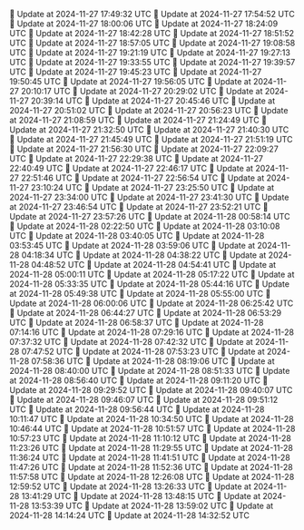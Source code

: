 🔄 Update at 2024-11-27 17:49:32 UTC
🔄 Update at 2024-11-27 17:54:52 UTC
🔄 Update at 2024-11-27 18:00:06 UTC
🔄 Update at 2024-11-27 18:24:09 UTC
🔄 Update at 2024-11-27 18:42:28 UTC
🔄 Update at 2024-11-27 18:51:52 UTC
🔄 Update at 2024-11-27 18:57:05 UTC
🔄 Update at 2024-11-27 19:08:58 UTC
🔄 Update at 2024-11-27 19:21:19 UTC
🔄 Update at 2024-11-27 19:27:13 UTC
🔄 Update at 2024-11-27 19:33:55 UTC
🔄 Update at 2024-11-27 19:39:57 UTC
🔄 Update at 2024-11-27 19:45:23 UTC
🔄 Update at 2024-11-27 19:50:45 UTC
🔄 Update at 2024-11-27 19:56:05 UTC
🔄 Update at 2024-11-27 20:10:17 UTC
🔄 Update at 2024-11-27 20:29:02 UTC
🔄 Update at 2024-11-27 20:39:14 UTC
🔄 Update at 2024-11-27 20:45:46 UTC
🔄 Update at 2024-11-27 20:51:02 UTC
🔄 Update at 2024-11-27 20:56:23 UTC
🔄 Update at 2024-11-27 21:08:59 UTC
🔄 Update at 2024-11-27 21:24:49 UTC
🔄 Update at 2024-11-27 21:32:50 UTC
🔄 Update at 2024-11-27 21:40:30 UTC
🔄 Update at 2024-11-27 21:45:49 UTC
🔄 Update at 2024-11-27 21:51:19 UTC
🔄 Update at 2024-11-27 21:56:30 UTC
🔄 Update at 2024-11-27 22:09:27 UTC
🔄 Update at 2024-11-27 22:29:38 UTC
🔄 Update at 2024-11-27 22:40:49 UTC
🔄 Update at 2024-11-27 22:46:17 UTC
🔄 Update at 2024-11-27 22:51:46 UTC
🔄 Update at 2024-11-27 22:56:54 UTC
🔄 Update at 2024-11-27 23:10:24 UTC
🔄 Update at 2024-11-27 23:25:50 UTC
🔄 Update at 2024-11-27 23:34:00 UTC
🔄 Update at 2024-11-27 23:41:30 UTC
🔄 Update at 2024-11-27 23:46:54 UTC
🔄 Update at 2024-11-27 23:52:21 UTC
🔄 Update at 2024-11-27 23:57:26 UTC
🔄 Update at 2024-11-28 00:58:14 UTC
🔄 Update at 2024-11-28 02:22:50 UTC
🔄 Update at 2024-11-28 03:10:08 UTC
🔄 Update at 2024-11-28 03:40:05 UTC
🔄 Update at 2024-11-28 03:53:45 UTC
🔄 Update at 2024-11-28 03:59:06 UTC
🔄 Update at 2024-11-28 04:18:34 UTC
🔄 Update at 2024-11-28 04:38:22 UTC
🔄 Update at 2024-11-28 04:48:52 UTC
🔄 Update at 2024-11-28 04:54:41 UTC
🔄 Update at 2024-11-28 05:00:11 UTC
🔄 Update at 2024-11-28 05:17:22 UTC
🔄 Update at 2024-11-28 05:33:35 UTC
🔄 Update at 2024-11-28 05:44:16 UTC
🔄 Update at 2024-11-28 05:49:38 UTC
🔄 Update at 2024-11-28 05:55:00 UTC
🔄 Update at 2024-11-28 06:00:06 UTC
🔄 Update at 2024-11-28 06:25:42 UTC
🔄 Update at 2024-11-28 06:44:27 UTC
🔄 Update at 2024-11-28 06:53:29 UTC
🔄 Update at 2024-11-28 06:58:37 UTC
🔄 Update at 2024-11-28 07:14:16 UTC
🔄 Update at 2024-11-28 07:29:16 UTC
🔄 Update at 2024-11-28 07:37:32 UTC
🔄 Update at 2024-11-28 07:42:32 UTC
🔄 Update at 2024-11-28 07:47:52 UTC
🔄 Update at 2024-11-28 07:53:23 UTC
🔄 Update at 2024-11-28 07:58:36 UTC
🔄 Update at 2024-11-28 08:19:06 UTC
🔄 Update at 2024-11-28 08:40:00 UTC
🔄 Update at 2024-11-28 08:51:33 UTC
🔄 Update at 2024-11-28 08:56:40 UTC
🔄 Update at 2024-11-28 09:11:20 UTC
🔄 Update at 2024-11-28 09:29:52 UTC
🔄 Update at 2024-11-28 09:40:07 UTC
🔄 Update at 2024-11-28 09:46:07 UTC
🔄 Update at 2024-11-28 09:51:12 UTC
🔄 Update at 2024-11-28 09:56:44 UTC
🔄 Update at 2024-11-28 10:11:47 UTC
🔄 Update at 2024-11-28 10:34:50 UTC
🔄 Update at 2024-11-28 10:46:44 UTC
🔄 Update at 2024-11-28 10:51:57 UTC
🔄 Update at 2024-11-28 10:57:23 UTC
🔄 Update at 2024-11-28 11:10:12 UTC
🔄 Update at 2024-11-28 11:23:26 UTC
🔄 Update at 2024-11-28 11:29:55 UTC
🔄 Update at 2024-11-28 11:36:24 UTC
🔄 Update at 2024-11-28 11:41:51 UTC
🔄 Update at 2024-11-28 11:47:26 UTC
🔄 Update at 2024-11-28 11:52:36 UTC
🔄 Update at 2024-11-28 11:57:58 UTC
🔄 Update at 2024-11-28 12:26:08 UTC
🔄 Update at 2024-11-28 12:59:52 UTC
🔄 Update at 2024-11-28 13:26:33 UTC
🔄 Update at 2024-11-28 13:41:29 UTC
🔄 Update at 2024-11-28 13:48:15 UTC
🔄 Update at 2024-11-28 13:53:39 UTC
🔄 Update at 2024-11-28 13:59:02 UTC
🔄 Update at 2024-11-28 14:14:24 UTC
🔄 Update at 2024-11-28 14:32:52 UTC
